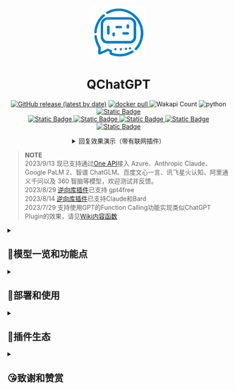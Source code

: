 
<p align="center">
<img src="res/logo.png" alt="QChatGPT" width="120" />
</p>

<div align="center">

# QChatGPT

<!-- 高稳定性/持续迭代/架构清晰/支持插件/高可自定义的 ChatGPT QQ机器人框架 -->
<!-- “当然！下面是一个使用Java编写的快速排序算法的示例代码” -->

[![GitHub release (latest by date)](https://img.shields.io/github/v/release/RockChinQ/QChatGPT)](https://github.com/RockChinQ/QChatGPT/releases/latest)
<a href="https://hub.docker.com/repository/docker/rockchin/qchatgpt">
    <img src="https://img.shields.io/docker/pulls/rockchin/qchatgpt?color=blue" alt="docker pull">
  </a>
![Wakapi Count](https://wakapi.dev/api/badge/RockChinQ/interval:any/project:QChatGPT)
<img src="https://img.shields.io/badge/python-3.9+-blue.svg" alt="python">
<a href="https://github.com/RockChinQ/QChatGPT/wiki">
<img alt="Static Badge" src="https://img.shields.io/badge/%E6%9F%A5%E7%9C%8B-%E9%A1%B9%E7%9B%AEWiki-blue">
</a><br/>
<a href="http://qm.qq.com/cgi-bin/qm/qr?_wv=1027&k=66-aWvn8cbP4c1ut_1YYkvvGVeEtyTH8&authKey=pTaKBK5C%2B8dFzQ4XlENf6MHTCLaHnlKcCRx7c14EeVVlpX2nRSaS8lJm8YeM4mCU&noverify=0&group_code=195992197">
<img alt="Static Badge" src="https://img.shields.io/badge/%E5%AE%98%E6%96%B9%E7%BE%A4-195992197-purple">
</a>
<a href="http://qm.qq.com/cgi-bin/qm/qr?_wv=1027&k=nC80H57wmKPwRDLFeQrDDjVl81XuC21P&authKey=2wTUTfoQ5v%2BD4C5zfpuR%2BSPMDqdXgDXA%2FS2wHI1NxTfWIG%2B%2FqK08dgyjMMOzhXa9&noverify=0&group_code=738382634">
<img alt="Static Badge" src="https://img.shields.io/badge/%E7%A4%BE%E5%8C%BA%E7%BE%A4-738382634-purple">
</a>
<a href="https://qchatgpt.rockchin.top">
<img alt="Static Badge" src="https://img.shields.io/badge/%E6%9F%A5%E7%9C%8B-%E7%A4%BE%E5%8C%BA%E7%BC%96%E5%86%99%E4%BD%BF%E7%94%A8%E6%89%8B%E5%86%8C-blue">
</a>
<a href="https://www.bilibili.com/video/BV14h4y1w7TC">
<img alt="Static Badge" src="https://img.shields.io/badge/%E8%A7%86%E9%A2%91%E6%95%99%E7%A8%8B-208647">
</a>
<a href="https://www.bilibili.com/video/BV11h4y1y74H">
<img alt="Static Badge" src="https://img.shields.io/badge/Linux%E9%83%A8%E7%BD%B2%E8%A7%86%E9%A2%91-208647">
</a>


<details>
<summary>回复效果演示（带有联网插件）</summary>
<img alt="联网演示GIF" src="res/webwlkr-demo.gif" width="300px">
</details>
</div>

> **NOTE**  
> 2023/9/13 现已支持通过[One API](https://github.com/songquanpeng/one-api)接入 Azure、Anthropic Claude、Google PaLM 2、智谱 ChatGLM、百度文心一言、讯飞星火认知、阿里通义千问以及 360 智脑等模型，欢迎测试并反馈。  
> 2023/8/29 [逆向库插件](https://github.com/RockChinQ/revLibs)已支持 gpt4free  
> 2023/8/14 [逆向库插件](https://github.com/RockChinQ/revLibs)已支持Claude和Bard  
> 2023/7/29 支持使用GPT的Function Calling功能实现类似ChatGPT Plugin的效果，请见[Wiki内容函数](https://github.com/RockChinQ/QChatGPT/wiki/6-%E6%8F%92%E4%BB%B6%E4%BD%BF%E7%94%A8-%E5%86%85%E5%AE%B9%E5%87%BD%E6%95%B0)  

<details>
<summary>

## 🍺模型一览和功能点

</summary>

### 文字对话

- OpenAI GPT-3.5模型(ChatGPT API), 本项目原生支持, 默认使用
- OpenAI GPT-3模型, 本项目原生支持, 部署完成后前往`config.py`切换
- OpenAI GPT-4模型, 本项目原生支持, 目前需要您的账户通过OpenAI的内测申请, 请前往`config.py`切换
- ChatGPT网页版GPT-3.5模型, 由[插件](https://github.com/RockChinQ/revLibs)接入
- ChatGPT网页版GPT-4模型, 目前需要ChatGPT Plus订阅, 由[插件](https://github.com/RockChinQ/revLibs)接入
- New Bing逆向库, 由[插件](https://github.com/RockChinQ/revLibs)接入
- HuggingChat, 由[插件](https://github.com/RockChinQ/revLibs)接入, 仅支持英文
- Claude, 由[插件](https://github.com/RockChinQ/revLibs)接入
- Google Bard, 由[插件](https://github.com/RockChinQ/revLibs)接入

### 模型聚合平台

- [One API](https://github.com/songquanpeng/one-api), Azure、Anthropic Claude、Google PaLM 2、智谱 ChatGLM、百度文心一言、讯飞星火认知、阿里通义千问以及 360 智脑等模型的官方接口转换成 OpenAI API 接入，QChatGPT 原生支持，您需要先配置 One API，之后在`config.py`中设置反向代理和`One API`的密钥后使用。
- [gpt4free](https://github.com/xtekky/gpt4free), 破解以免费使用多个平台的各种文字模型, 由[插件](https://github.com/RockChinQ/revLibs)接入, 无需鉴权, 稳定性较差。
- [Poe](https://poe.com), 破解免费使用Poe上多个平台的模型, 由[oliverkirk-sudo/ChatPoeBot](https://github.com/oliverkirk-sudo/ChatPoeBot)接入（由于 Poe 上可用的大部分模型现已通过[revLibs插件](https://github.com/RockChinQ/revLubs)或其他方式接入，此插件现已停止维护）。

### 故事续写

- NovelAI API, 由[插件](https://github.com/dominoar/QCPNovelAi)接入

### 图片绘制

- OpenAI DALL·E模型, 本项目原生支持, 使用方法查看[Wiki功能使用页](https://github.com/RockChinQ/QChatGPT/wiki/1-%E5%8A%9F%E8%83%BD%E4%BD%BF%E7%94%A8#%E5%8A%9F%E8%83%BD%E7%82%B9%E5%88%97%E4%B8%BE)
- NovelAI API, 由[插件](https://github.com/dominoar/QCPNovelAi)接入

### 语音生成

- TTS+VITS, 由[插件](https://github.com/dominoar/QChatPlugins)接入
- Plachta/VITS-Umamusume-voice-synthesizer, 由[插件](https://github.com/oliverkirk-sudo/chat_voice)接入


安装[此插件](https://github.com/RockChinQ/Switcher)，即可在使用中切换文字模型。

### 功能点

<details>
<summary>✅支持敏感词过滤，避免账号风险</summary>

  - 难以监测机器人与用户对话时的内容，故引入此功能以减少机器人风险
  - 加入了百度云内容审核，在`config.py`中修改`baidu_check`的值，并填写`baidu_api_key`和`baidu_secret_key`以开启此功能
  - 编辑`sensitive.json`，并在`config.py`中修改`sensitive_word_filter`的值以开启此功能
</details>

<details>
<summary>✅群内多种响应规则，不必at</summary>

  - 默认回复`ai`作为前缀或`@`机器人的消息
  - 详细见`config.py`中的`response_rules`字段
</details>

<details>
<summary>✅完善的多api-key管理，超额自动切换</summary>

  - 支持配置多个`api-key`，内部统计使用量并在超额时自动切换
  - 请在`config.py`中修改`openai_config`的值以设置`api-key`
  - 可以在`config.py`中修改`api_key_fee_threshold`来自定义切换阈值
  - 运行期间向机器人说`!usage`以查看当前使用情况
</details>

<details>
<summary>✅支持预设文字</summary>

  - 支持以自然语言预设文字，自定义机器人人格等信息
  - 详见`config.py`中的`default_prompt`部分
  - 支持设置多个预设情景，并通过!reset、!default等命令控制，详细请查看[wiki命令](https://github.com/RockChinQ/QChatGPT/wiki/1-%E5%8A%9F%E8%83%BD%E4%BD%BF%E7%94%A8#%E6%9C%BA%E5%99%A8%E4%BA%BA%E6%8C%87%E4%BB%A4)
</details>

<details>
<summary>✅支持对话、绘图等模型，可玩性更高</summary>

  - 现已支持OpenAI的对话`Completion API`和绘图`Image API`
  - 向机器人发送命令`!draw <prompt>`即可使用绘图模型
</details>
<details>
<summary>✅支持命令控制热重载、热更新</summary>

  - 允许在运行期间修改`config.py`或其他代码后，以管理员账号向机器人发送命令`!reload`进行热重载，无需重启
  - 运行期间允许以管理员账号向机器人发送命令`!update`进行热更新，拉取远程最新代码并执行热重载
</details>
<details>
<summary>✅支持插件加载🧩</summary>

  - 自行实现插件加载器及相关支持
  - 支持GPT的Function Calling功能
  - 详细查看[插件使用页](https://github.com/RockChinQ/QChatGPT/wiki/5-%E6%8F%92%E4%BB%B6%E4%BD%BF%E7%94%A8)
</details>
<details>
<summary>✅私聊、群聊黑名单机制</summary>

  - 支持将人或群聊加入黑名单以忽略其消息
  - 详见Wiki`加入黑名单`节
</details>
<details>
<summary>✅长消息处理策略</summary>

  - 支持将长消息转换成图片或消息记录组件，避免消息刷屏
  - 请查看`config.py`中`blob_message_strategy`等字段
</details>
<details>
<summary>✅回复速度限制</summary>

  - 支持限制单会话内每分钟可进行的对话次数
  - 具有“等待”和“丢弃”两种策略
    - “等待”策略：在获取到回复后，等待直到此次响应时间达到对话响应时间均值
    - “丢弃”策略：此分钟内对话次数达到限制时，丢弃之后的对话
  - 详细请查看config.py中的相关配置
</details>
<details>
<summary>✅支持使用网络代理</summary>

  - 目前已支持正向代理访问接口
  - 详细请查看config.py中的`openai_config`的说明
</details>
<details>
<summary>✅支持自定义提示内容</summary>

  - 允许用户自定义报错、帮助等提示信息
  - 请查看`tips.py`
</details>

### 🏞️截图

<img alt="私聊GPT-3.5" src="res/screenshots/person_gpt3.5.png" width="400"/>
<br/>
<img alt="群聊GPT-3.5" src="res/screenshots/group_gpt3.5.png" width="400"/>
<br/>
<img alt="New Bing" src="res/screenshots/person_newbing.png" width="400"/>

详情请查看[Wiki功能使用页](https://github.com/RockChinQ/QChatGPT/wiki/1-%E5%8A%9F%E8%83%BD%E4%BD%BF%E7%94%A8)

</details>

<details>

<summary>

## 🚀部署和使用

</summary>

> **NOTE**  
> - 部署过程中遇到任何问题，请先在[QChatGPT](https://github.com/RockChinQ/QChatGPT/issues)或[qcg-installer](https://github.com/RockChinQ/qcg-installer/issues)的issue里进行搜索  
> - QChatGPT需要Python版本>=3.9  
> - 官方群和社区群群号请见文档顶部

### - 注册OpenAI账号

<details>
<summary>点此查看步骤</summary>

> 若您要直接使用非OpenAI的模型（如New Bing），可跳过此步骤，直接进行之后的部署，完成后按照相关插件的文档进行配置即可

参考以下文章自行注册

> [国内注册ChatGPT的方法(100%可用)](https://www.pythonthree.com/register-openai-chatgpt/)  
> [手把手教你如何注册ChatGPT，超级详细](https://guxiaobei.com/51461)

注册成功后请前往[个人中心查看](https://beta.openai.com/account/api-keys)api_key  
完成注册后，使用以下自动化或手动部署步骤

</details>

### - Docker或自动化部署

<details>
<summary>展开查看，以下方式二选一，Linux首选Docker，Windows首选安装器</summary>

#### Docker方式

> docker方式较为复杂，若您不**熟悉**docker的操作及相关知识，强烈建议您使用其他方式部署，我们**不会且难以**解决您主机上多个容器的连接问题。

请查看[此文档](res/docs/docker_deployment.md)  

#### 安装器方式

使用[此安装器](https://github.com/RockChinQ/qcg-installer)（若无法访问请到[Gitee](https://gitee.com/RockChin/qcg-installer)）进行部署

- 安装器目前仅支持部分平台，请到仓库文档查看，其他平台请手动部署

</details>

### - 手动部署
<details>
<summary>手动部署适用于所有平台</summary>

- 请使用Python 3.9.x以上版本   

#### ① 配置QQ登录框架

目前支持mirai和go-cqhttp，配置任意一个即可

<details>
<summary>mirai</summary>

1. 按照[此教程](https://yiri-mirai.wybxc.cc/tutorials/01/configuration)配置Mirai及mirai-api-http  
2. 启动mirai-console后，使用`login`命令登录QQ账号，保持mirai-console运行状态  
3. 在下一步配置主程序时请在config.py中将`msg_source_adapter`设为`yirimirai`

</details>

<details>
<summary>go-cqhttp</summary>

1. 按照[此文档](https://github.com/RockChinQ/QChatGPT/wiki/9-go-cqhttp%E9%85%8D%E7%BD%AE)配置go-cqhttp
2. 启动go-cqhttp，确保登录成功，保持运行
3. 在下一步配置主程序时请在config.py中将`msg_source_adapter`设为`nakuru`

</details>

#### ② 配置主程序

1. 克隆此项目

```bash
git clone https://github.com/RockChinQ/QChatGPT
cd QChatGPT
```

2. 安装依赖

```bash
pip3 install requests -r requirements.txt
```

3. 运行一次主程序，生成配置文件

```bash
python3 main.py
```

4. 编辑配置文件`config.py`

按照文件内注释填写配置信息

5. 运行主程序

```bash
python3 main.py
```

无报错信息即为运行成功

**常见问题**

- mirai登录提示`QQ版本过低`，见[此issue](https://github.com/RockChinQ/QChatGPT/issues/137)
- 如提示安装`uvicorn`或`hypercorn`请*不要*安装，这两个不是必需的，目前存在未知原因bug
- 如报错`TypeError: As of 3.10, the *loop* parameter was removed from Lock() since it is no longer necessary`, 请参考 [此处](https://github.com/RockChinQ/QChatGPT/issues/5)

</details>

**部署完成后必看: [命令说明](https://github.com/RockChinQ/QChatGPT/wiki/1-%E5%8A%9F%E8%83%BD%E4%BD%BF%E7%94%A8#%E6%9C%BA%E5%99%A8%E4%BA%BA%E6%8C%87%E4%BB%A4)**  

所有功能查看[Wiki功能使用页](https://github.com/RockChinQ/QChatGPT/wiki/1-%E5%8A%9F%E8%83%BD%E4%BD%BF%E7%94%A8)  

</details>

<details>
<summary>

## 🧩插件生态

</summary>

⭐我们已经支持了[GPT的Function Calling能力](https://platform.openai.com/docs/guides/gpt/function-calling)，请查看[Wiki内容函数](https://github.com/RockChinQ/QChatGPT/wiki/6-%E6%8F%92%E4%BB%B6%E4%BD%BF%E7%94%A8-%E5%86%85%E5%AE%B9%E5%87%BD%E6%95%B0)  

> 使用方法见：[Wiki插件使用](https://github.com/RockChinQ/QChatGPT/wiki/5-%E6%8F%92%E4%BB%B6%E4%BD%BF%E7%94%A8)  
> 开发教程见：[Wiki插件开发](https://github.com/RockChinQ/QChatGPT/wiki/7-%E6%8F%92%E4%BB%B6%E5%BC%80%E5%8F%91)


[所有插件列表](https://github.com/stars/RockChinQ/lists/qchatgpt-%E6%8F%92%E4%BB%B6)，欢迎提出issue以提交新的插件

### 部分插件

- [WebwlkrPlugin](https://github.com/RockChinQ/WebwlkrPlugin) - 让机器人能联网！！
- [revLibs](https://github.com/RockChinQ/revLibs) - 将ChatGPT网页版、Claude、Bard、Hugging Chat等破解版接入此项目，关于[官方接口和网页版有什么区别](https://github.com/RockChinQ/QChatGPT/wiki/8-%E5%AE%98%E6%96%B9%E6%8E%A5%E5%8F%A3%E3%80%81ChatGPT%E7%BD%91%E9%A1%B5%E7%89%88%E3%80%81ChatGPT-API%E5%8C%BA%E5%88%AB)
- [Switcher](https://github.com/RockChinQ/Switcher) - 支持通过命令切换使用的模型
- [hello_plugin](https://github.com/RockChinQ/hello_plugin) - `hello_plugin` 的储存库形式，插件开发模板
- [oliverkirk-sudo/chat_voice](https://github.com/oliverkirk-sudo/chat_voice) - 文字转语音输出，支持HuggingFace上的[VITS模型](https://huggingface.co/spaces/Plachta/VITS-Umamusume-voice-synthesizer),azure语音合成,vits本地语音合成,sovits语音合成
- [RockChinQ/WaitYiYan](https://github.com/RockChinQ/WaitYiYan) - 实时获取百度`文心一言`等待列表人数
- [chordfish-k/QChartGPT_Emoticon_Plugin](https://github.com/chordfish-k/QChartGPT_Emoticon_Plugin) - 使机器人根据回复内容发送表情包
- [oliverkirk-sudo/ChatPoeBot](https://github.com/oliverkirk-sudo/ChatPoeBot) - 接入[Poe](https://poe.com/)上的机器人
- [lieyanqzu/WeatherPlugin](https://github.com/lieyanqzu/WeatherPlugin) - 天气查询插件
- [SysStatPlugin](https://github.com/RockChinQ/SysStatPlugin) - 查看系统状态
- [oliverkirk-sudo/qchat_system_status](https://github.com/oliverkirk-sudo/qchat_system_status) - 以图片的形式输出系统状态
- [oliverkirk-sudo/QChatAIPaint](https://github.com/oliverkirk-sudo/QChatAIPaint) - 基于[Holara](https://holara.ai/)的ai绘图插件
- [oliverkirk-sudo/QChatCodeRunner](https://github.com/oliverkirk-sudo/QChatCodeRunner) - 基于[CodeRunner-Plugin](https://github.com/oliverkirk-sudo/CodeRunner-Plugin)的代码运行与图表生成插件
- [oliverkirk-sudo/QChatWeather](https://github.com/oliverkirk-sudo/QChatWeather) - 生成好看的天气图片，基于和风天气
- [oliverkirk-sudo/QChatMarkdown](https://github.com/oliverkirk-sudo/QChatMarkdown) - 将机器人输出的markdown转换为图片，基于[playwright](https://playwright.dev/python/docs/intro)
- [ruuuux/WikipediaSearch](https://github.com/ruuuux/WikipediaSearch) - Wikipedia 搜索插件

</details>

<details>

<summary>

## 😘致谢和赞赏

</summary>

- [@the-lazy-me](https://github.com/the-lazy-me) 为本项目制作[视频教程](https://www.bilibili.com/video/BV1Y14y1Q7kQ)
- [@mikumifa](https://github.com/mikumifa) 本项目Docker部署仓库开发者
- [@dominoar](https://github.com/dominoar) 为本项目开发多种插件
- [@万神的星空](https://github.com/qq255204159)  整合包发行
- [@ljcduo](https://github.com/ljcduo)  GPT-4 API内测账号提供

以及所有[贡献者](https://github.com/RockChinQ/QChatGPT/graphs/contributors)和其他为本项目提供支持的朋友们。

<img alt="赞赏码" src="res/mm_reward_qrcode_1672840549070.png" width="400" height="400"/>

</details>
